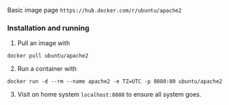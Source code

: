 Basic image page `https://hub.docker.com/r/ubuntu/apache2`

### Installation and running

1. Pull an image with

`docker pull ubuntu/apache2`

2. Run a container with

`docker run -d --rm --name apache2 -e TZ=UTC -p 8080:80 ubuntu/apache2` 

3. Visit on home system `localhost:8080` to ensure all system goes.